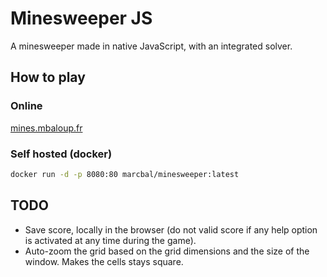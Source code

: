 # Minesweeper JS

A minesweeper made in native JavaScript, with an integrated solver.

## How to play

### Online

[mines.mbaloup.fr](https://mines.mbaloup.fr/)

### Self hosted (docker)
```bash
docker run -d -p 8080:80 marcbal/minesweeper:latest
```

## TODO

* Save score, locally in the browser (do not valid score if any help option is activated at any time during the game).
* Auto-zoom the grid based on the grid dimensions and the size of the window. Makes the cells stays square.

